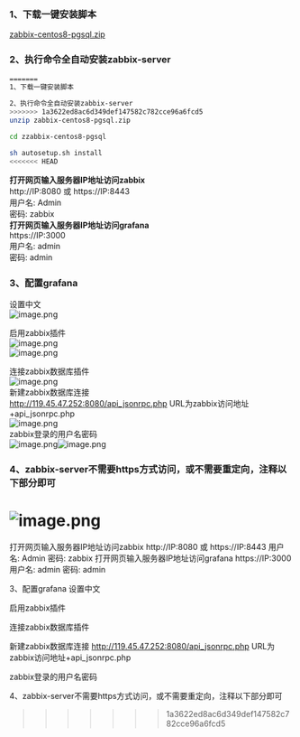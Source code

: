 
<a name="bzlzS"></a>

### 1、下载一键安装脚本

[zabbix-centos8-pgsql.zip](https://www.yuque.com/attachments/yuque/0/2024/zip/26231376/1708493991472-044e4ac7-90ac-4318-be13-9af8be5194b7.zip?_lake_card=%7B%22src%22%3A%22https%3A%2F%2Fwww.yuque.com%2Fattachments%2Fyuque%2F0%2F2024%2Fzip%2F26231376%2F1708493991472-044e4ac7-90ac-4318-be13-9af8be5194b7.zip%22%2C%22name%22%3A%22zabbix-centos8-pgsql.zip%22%2C%22size%22%3A615608437%2C%22ext%22%3A%22zip%22%2C%22source%22%3A%22%22%2C%22status%22%3A%22done%22%2C%22download%22%3Atrue%2C%22taskId%22%3A%22uacf34da8-71ef-4789-b8a9-99acd1589b2%22%2C%22taskType%22%3A%22upload%22%2C%22type%22%3A%22application%2Fzip%22%2C%22__spacing%22%3A%22both%22%2C%22id%22%3A%22ud0287420%22%2C%22margin%22%3A%7B%22top%22%3Atrue%2C%22bottom%22%3Atrue%7D%2C%22card%22%3A%22file%22%7D)
<a name="dIUf7"></a>

### 2、执行命令全自动安装zabbix-server

```bash
=======
1、下载一键安装脚本

2、执行命令全自动安装zabbix-server
>>>>>>> 1a3622ed8ac6d349def147582c782cce96a6fcd5
unzip zabbix-centos8-pgsql.zip

cd zzabbix-centos8-pgsql

sh autosetup.sh install
<<<<<<< HEAD
```

**打开网页输入服务器IP地址访问zabbix**<br />http://IP:8080 或 https://IP:8443<br />用户名: Admin<br />密码: zabbix<br />**打开网页输入服务器IP地址访问grafana**<br />https://IP:3000<br />用户名: admin<br />密码: admin

<a name="mkdYv"></a>

### 3、配置grafana

设置中文<br />![image.png](https://cdn.nlark.com/yuque/0/2024/png/26231376/1708494583066-7a81f2d8-61af-4312-ae17-5040714d225c.png#averageHue=%23171a20&clientId=u0bd75c89-a6f9-4&from=paste&height=704&id=u312b0b07&originHeight=880&originWidth=1920&originalType=binary&ratio=1.25&rotation=0&showTitle=false&size=107714&status=done&style=none&taskId=u412b43ca-b3a6-4011-9a3e-d8d28df26a4&title=&width=1536)

启用zabbix插件<br />![image.png](https://cdn.nlark.com/yuque/0/2024/png/26231376/1708494658179-05c8da0e-bb63-491b-a822-4cf8528eb954.png#averageHue=%231a1d23&clientId=u0bd75c89-a6f9-4&from=paste&height=704&id=u875cd255&originHeight=880&originWidth=1920&originalType=binary&ratio=1.25&rotation=0&showTitle=false&size=349695&status=done&style=none&taskId=u59d6cb8c-7895-491d-af9b-1c75602a144&title=&width=1536)<br />![image.png](https://cdn.nlark.com/yuque/0/2024/png/26231376/1708495924616-6de0773d-f7b5-4f02-bca9-969e57547002.png#averageHue=%231a1d22&clientId=u0bd75c89-a6f9-4&from=paste&height=704&id=ubfc1b95e&originHeight=880&originWidth=1920&originalType=binary&ratio=1.25&rotation=0&showTitle=false&size=350162&status=done&style=none&taskId=u32c9022f-32ed-4583-9f97-aaea43a493f&title=&width=1536)

连接zabbix数据库插件<br />![image.png](https://cdn.nlark.com/yuque/0/2024/png/26231376/1708495966875-d205de0f-7886-4279-8ada-e1c9f4fe784b.png#averageHue=%23181a1f&clientId=u0bd75c89-a6f9-4&from=paste&height=704&id=ud65c5e60&originHeight=880&originWidth=1920&originalType=binary&ratio=1.25&rotation=0&showTitle=false&size=79753&status=done&style=none&taskId=uca772811-5cda-42c7-b47b-46ff0b3f922&title=&width=1536)<br />新建zabbix数据库连接<br />http://119.45.47.252:8080/api_jsonrpc.php		URL为zabbix访问地址+api_jsonrpc.php<br />![image.png](https://cdn.nlark.com/yuque/0/2024/png/26231376/1708496713992-2e655a29-ed26-4a5c-8855-872f00bc0554.png#averageHue=%23181b1f&clientId=u0bd75c89-a6f9-4&from=paste&height=704&id=ucfb28fe4&originHeight=880&originWidth=1920&originalType=binary&ratio=1.25&rotation=0&showTitle=false&size=123020&status=done&style=none&taskId=u3a8b5b62-ef8f-4ee5-be03-2b0ecd2c22d&title=&width=1536)<br />zabbix登录的用户名密码<br />![image.png](https://cdn.nlark.com/yuque/0/2024/png/26231376/1708496913403-fac29ccd-db0f-4304-9ffa-86dde18009e9.png#averageHue=%23181b1f&clientId=u0bd75c89-a6f9-4&from=paste&height=704&id=ucd549724&originHeight=880&originWidth=1920&originalType=binary&ratio=1.25&rotation=0&showTitle=false&size=111842&status=done&style=none&taskId=u1fd633a5-2b8b-42e9-b3ea-18b0699ac0b&title=&width=1536)![image.png](https://cdn.nlark.com/yuque/0/2024/png/26231376/1708496920783-b91d2467-db48-4739-bc6d-fcd3d9c10603.png#averageHue=%23181a1f&clientId=u0bd75c89-a6f9-4&from=paste&height=704&id=u80f23582&originHeight=880&originWidth=1920&originalType=binary&ratio=1.25&rotation=0&showTitle=false&size=108068&status=done&style=none&taskId=uc7500a69-3184-4b07-b4df-0b9a1f7cbeb&title=&width=1536)
<a name="MqPaS"></a>

### 4、zabbix-server不需要https方式访问，或不需要重定向，注释以下部分即可

![image.png](https://cdn.nlark.com/yuque/0/2024/png/26231376/1708494410235-b0539d9a-e41d-4289-bd2c-a00df0869fce.png#averageHue=%23020000&clientId=u0bd75c89-a6f9-4&from=paste&height=312&id=u54bfc446&originHeight=390&originWidth=937&originalType=binary&ratio=1.25&rotation=0&showTitle=false&size=37055&status=done&style=none&taskId=u5bb40cd2-d603-4919-9f89-6c4d0204eb4&title=&width=749.6)
=======

打开网页输入服务器IP地址访问zabbix
http://IP:8080 或 https://IP:8443
用户名: Admin
密码: zabbix
打开网页输入服务器IP地址访问grafana
https://IP:3000
用户名: admin
密码: admin

3、配置grafana
设置中文


启用zabbix插件



连接zabbix数据库插件

新建zabbix数据库连接
http://119.45.47.252:8080/api_jsonrpc.php		URL为zabbix访问地址+api_jsonrpc.php

zabbix登录的用户名密码

4、zabbix-server不需要https方式访问，或不需要重定向，注释以下部分即可

>>>>>>> 1a3622ed8ac6d349def147582c782cce96a6fcd5
